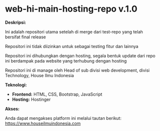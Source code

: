 # web-hi-main-hosting-repo v.1.0

**Deskripsi:**

Ini adalah repositori utama setelah di merge dari test-repo yang telah bersifat final release

Repositori ini tidak diizinkan untuk sebagai testing fitur dan lainnya

Repositori ini dihubungkan dengan hosting, segala bentuk update dari repo ini berdampak pada website yang terhubung dengan hosting

Repositori ini di manage oleh Head of sub divisi web development, divisi Technology, House Ilmu Indonesia

**Teknologi:**

* **Frontend:** HTML, CSS, Bootstrap, JavaScript
* **Hosting:** Hostinger

**Akses:**

Anda dapat mengakses platform ini melalui tautan berikut: https://www.houseilmuindonesia.com
